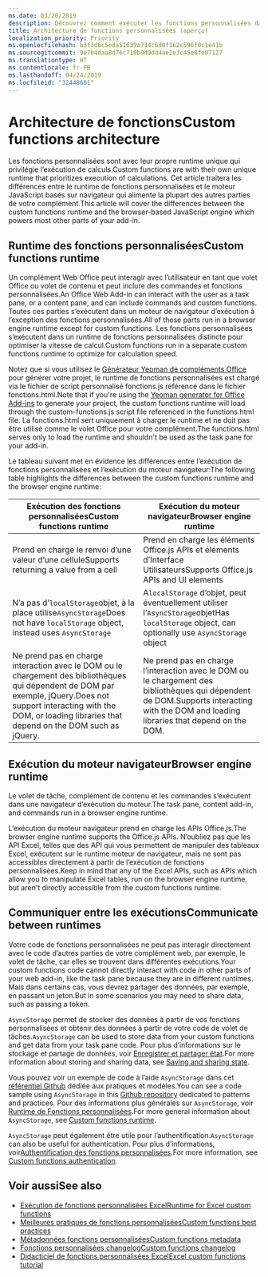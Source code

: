 ```yaml
---
ms.date: 03/20/2019
description: Découvrez comment exécuter les fonctions personnalisées dans Excel.
title: Architecture de fonctions personnalisées (aperçu)
localization_priority: Priority
ms.openlocfilehash: b3f3d6c5eda51639a734c6d0f162c596f0c1e41b
ms.sourcegitcommit: 9e7b4daa8d76c710b9d9dd4ae2e3c45e8fe07127
ms.translationtype: HT
ms.contentlocale: fr-FR
ms.lasthandoff: 04/24/2019
ms.locfileid: "32448601"
---
```

# <a name="custom-functions-architecture"></a><span data-ttu-id="30820-103">Architecture de fonctions</span><span class="sxs-lookup"><span data-stu-id="30820-103">Custom functions architecture</span></span>

 <span data-ttu-id="30820-104">Les fonctions personnalisées sont avec leur propre runtime unique qui privilégie l’exécution de calculs.</span><span class="sxs-lookup"><span data-stu-id="30820-104">Custom functions are with their own unique runtime that prioritizes execution of calculations.</span></span> <span data-ttu-id="30820-105">Cet article traitera les différences entre le runtime de fonctions personnalisées et le moteur JavaScript basés sur navigateur qui alimente la plupart des autres parties de votre complément.</span><span class="sxs-lookup"><span data-stu-id="30820-105">This article will cover the differences between the custom functions runtime and the browser-based JavaScript engine which powers most other parts of your add-in.</span></span>

## <a name="custom-functions-runtime"></a><span data-ttu-id="30820-106">Runtime des fonctions personnalisées</span><span class="sxs-lookup"><span data-stu-id="30820-106">Custom functions runtime</span></span>

<span data-ttu-id="30820-107">Un complément Web Office peut interagir avec l’utilisateur en tant que volet Office ou volet de contenu et peut inclure des commandes et fonctions personnalisées.</span><span class="sxs-lookup"><span data-stu-id="30820-107">An Office Web Add-in can interact with the user as a task pane, or a content pane, and can include commands and custom functions.</span></span> <span data-ttu-id="30820-108">Toutes ces parties s’exécutent dans un moteur de navigateur d’exécution à l’exception des fonctions personnalisées.</span><span class="sxs-lookup"><span data-stu-id="30820-108">All of these parts run in a browser engine runtime except for custom functions.</span></span> <span data-ttu-id="30820-109">Les fonctions personnalisées s’exécutent dans un runtime de fonctions personnalisées distincte pour optimiser la vitesse de calcul.</span><span class="sxs-lookup"><span data-stu-id="30820-109">Custom functions run in a separate custom functions runtime to optimize for calculation speed.</span></span>

<span data-ttu-id="30820-110">Notez que si vous utilisez le [Générateur Yeoman de compléments Office](https://www.npmjs.com/package/generator-office) pour générer votre projet, le runtime de fonctions personnalisées est chargé via le fichier de script personnalisé fonctions.js référencé dans le fichier fonctions.html.</span><span class="sxs-lookup"><span data-stu-id="30820-110">Note that if you're using the [Yeoman generator for Office Add-ins](https://www.npmjs.com/package/generator-office) to generate your project, the custom functions runtime will load through the custom-functions.js script file referenced in the functions.html file.</span></span> <span data-ttu-id="30820-111">La fonctions.html sert uniquement à charger le runtime et ne doit pas être utilisé comme le volet Office pour votre complément.</span><span class="sxs-lookup"><span data-stu-id="30820-111">The functions.html serves only to load the runtime and shouldn't be used as the task pane for your add-in.</span></span>

<span data-ttu-id="30820-112">Le tableau suivant met en évidence les différences entre l’exécution de fonctions personnalisées et l’exécution du moteur navigateur:</span><span class="sxs-lookup"><span data-stu-id="30820-112">The following table highlights the differences between the custom functions runtime and the browser engine runtime:</span></span>

| <span data-ttu-id="30820-113">Exécution des fonctions personnalisées</span><span class="sxs-lookup"><span data-stu-id="30820-113">Custom functions runtime</span></span>  | <span data-ttu-id="30820-114">Exécution du moteur navigateur</span><span class="sxs-lookup"><span data-stu-id="30820-114">Browser engine runtime</span></span>    |
|------------------------------------------------------------------ |-------------------------------------------------------------------------------------------------------------- |
| <span data-ttu-id="30820-115">Prend en charge le renvoi d’une valeur d’une cellule</span><span class="sxs-lookup"><span data-stu-id="30820-115">Supports returning a value from a cell</span></span>    | <span data-ttu-id="30820-116">Prend en charge les éléments Office.js APIs et éléments d’Interface Utilisateurs</span><span class="sxs-lookup"><span data-stu-id="30820-116">Supports Office.js APIs and UI elements</span></span>   |
| <span data-ttu-id="30820-117">N’a pas d’`localStorage`objet, à la place utilise`AsyncStorage`</span><span class="sxs-lookup"><span data-stu-id="30820-117">Does not have `localStorage` object, instead uses `AsyncStorage`</span></span>  | <span data-ttu-id="30820-118">A`localStorage` d’objet, peut éventuellement utiliser l’`AsyncStorage`objet</span><span class="sxs-lookup"><span data-stu-id="30820-118">Has `localStorage` object, can optionally use `AsyncStorage` object</span></span>   |
| <span data-ttu-id="30820-119">Ne prend pas en charge interaction avec le DOM ou le chargement des bibliothèques qui dépendent de DOM par exemple, jQuery.</span><span class="sxs-lookup"><span data-stu-id="30820-119">Does not support interacting with the DOM, or loading libraries that depend on the DOM such as jQuery.</span></span>    | <span data-ttu-id="30820-120">Ne prend pas en charge l’interaction avec le DOM ou le chargement des bibliothèques qui dépendent de DOM.</span><span class="sxs-lookup"><span data-stu-id="30820-120">Supports interacting with the DOM and loading libraries that depend on the DOM.</span></span> |


## <a name="browser-engine-runtime"></a><span data-ttu-id="30820-121">Exécution du moteur navigateur</span><span class="sxs-lookup"><span data-stu-id="30820-121">Browser engine runtime</span></span>

<span data-ttu-id="30820-122">Le volet de tâche, complément de contenu et les commandes s’exécutent dans une navigateur d’exécution du moteur.</span><span class="sxs-lookup"><span data-stu-id="30820-122">The task pane, content add-in, and commands run in a browser engine runtime.</span></span>

<span data-ttu-id="30820-123">L’exécution du moteur navigateur prend en charge les APIs Office.js.</span><span class="sxs-lookup"><span data-stu-id="30820-123">The browser engine runtime supports the Office.js APIs.</span></span> <span data-ttu-id="30820-124">N’oubliez pas que les API Excel, telles que des API qui vous permettent de manipuler des tableaux Excel, exécutent sur le runtime moteur de navigateur, mais ne sont pas accessibles directement à partir de l’exécution de fonctions personnalisées.</span><span class="sxs-lookup"><span data-stu-id="30820-124">Keep in mind that any of the Excel APIs, such as APIs which allow you to manipulate Excel tables, run on the browser engine runtime, but aren't directly accessible from the custom functions runtime.</span></span>

## <a name="communicate-between-runtimes"></a><span data-ttu-id="30820-125">Communiquer entre les exécutions</span><span class="sxs-lookup"><span data-stu-id="30820-125">Communicate between runtimes</span></span>

<span data-ttu-id="30820-126">Votre code de fonctions personnalisées ne peut pas interagir directement avec le code d’autres parties de votre complément web, par exemple, le volet de tâche, car elles se trouvent dans différentes exécutions.</span><span class="sxs-lookup"><span data-stu-id="30820-126">Your custom functions code cannot directly interact with code in other parts of your web add-in, like the task pane because they are in different runtimes.</span></span> <span data-ttu-id="30820-127">Mais dans certains cas, vous devrez partager des données, par exemple, en passant un jeton.</span><span class="sxs-lookup"><span data-stu-id="30820-127">But in some scenarios you may need to share data, such as passing a token.</span></span>

<span data-ttu-id="30820-128">`AsyncStorage` permet de stocker des données à partir de vos fonctions personnalisées et obtenir des données à partir de votre code de volet de tâches.</span><span class="sxs-lookup"><span data-stu-id="30820-128">`AsyncStorage` can be used to store data from your custom functions and get data from your task pane code.</span></span> <span data-ttu-id="30820-129">Pour plus d’informations sur le stockage et partage de données, voir [Enregistrer et partager état](custom-functions-overview.md#saving-and-sharing-state).</span><span class="sxs-lookup"><span data-stu-id="30820-129">For more information about storing and sharing data, see [Saving and sharing state](custom-functions-overview.md#saving-and-sharing-state).</span></span>

<span data-ttu-id="30820-130">Vous pouvez voir un exemple de code à l’aide `AsyncStorage` dans cet [référentiel Github](https://github.com/OfficeDev/PnP-OfficeAddins/tree/master/Excel-custom-functions/AsyncStorage) dédiée aux pratiques et modèles.</span><span class="sxs-lookup"><span data-stu-id="30820-130">You can see a code sample using `AsyncStorage` in this [Github repository](https://github.com/OfficeDev/PnP-OfficeAddins/tree/master/Excel-custom-functions/AsyncStorage) dedicated to patterns and practices.</span></span>
<span data-ttu-id="30820-131">Pour des informations plus générales sur `AsyncStorage`, voir [Runtime de Fonctions personnalisées](./custom-functions-runtime.md).</span><span class="sxs-lookup"><span data-stu-id="30820-131">For more general information about `AsyncStorage`, see [Custom functions runtime](./custom-functions-runtime.md).</span></span>

<span data-ttu-id="30820-132">`AsyncStorage` peut également être utile pour l’authentification.</span><span class="sxs-lookup"><span data-stu-id="30820-132">`AsyncStorage` can also be useful for authentication.</span></span> <span data-ttu-id="30820-133">Pour plus d’informations, voir[Authentification des fonctions personnalisées](custom-functions-authentication.md).</span><span class="sxs-lookup"><span data-stu-id="30820-133">For more information, see [Custom functions authentication](custom-functions-authentication.md).</span></span>

## <a name="see-also"></a><span data-ttu-id="30820-134">Voir aussi</span><span class="sxs-lookup"><span data-stu-id="30820-134">See also</span></span>

* [<span data-ttu-id="30820-135">Exécution de fonctions personnalisées Excel</span><span class="sxs-lookup"><span data-stu-id="30820-135">Runtime for Excel custom functions</span></span>](custom-functions-runtime.md)
* [<span data-ttu-id="30820-136">Meilleures pratiques de fonctions personnalisées</span><span class="sxs-lookup"><span data-stu-id="30820-136">Custom functions best practices</span></span>](custom-functions-best-practices.md)
* [<span data-ttu-id="30820-137">Métadonnées fonctions personnalisées</span><span class="sxs-lookup"><span data-stu-id="30820-137">Custom functions metadata</span></span>](custom-functions-json.md)
* [<span data-ttu-id="30820-138">Fonctions personnalisées changelog</span><span class="sxs-lookup"><span data-stu-id="30820-138">Custom functions changelog</span></span>](custom-functions-changelog.md)
* [<span data-ttu-id="30820-139">Didacticiel de fonctions personnalisées Excel</span><span class="sxs-lookup"><span data-stu-id="30820-139">Excel custom functions tutorial</span></span>](../tutorials/excel-tutorial-create-custom-functions.md)
